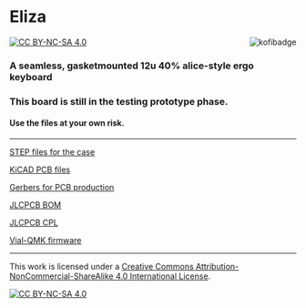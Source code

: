 # Eliza

[![CC BY-NC-SA 4.0][cc-by-nc-sa-shield]][cc-by-nc-sa]<a href="https://ko-fi.com/kb_elmo"><img src="https://i.imgur.com/9T0bvqO.png" alt="kofibadge" align="right"/></a>

### A seamless, gasketmounted 12u 40% alice-style ergo keyboard

<!--<img src="https://i.imgur.com/x00N9f3.jpg" alt="header" width="800"/>-->

### This board is still in the testing prototype phase. 
#### Use the files at your own risk.


---

[STEP files for the case](case/)

[KiCAD PCB files](pcb/)

[Gerbers for PCB production](pcb/gerbers/)

[JLCPCB BOM](pcb/fab/Eliza_bom_jlc.csv)

[JLCPCB CPL](pcb/fab/Eliza_cpl_jlc.csv)

[Vial-QMK firmware](firmware/)

---

This work is licensed under a
[Creative Commons Attribution-NonCommercial-ShareAlike 4.0 International License][cc-by-nc-sa].

[![CC BY-NC-SA 4.0][cc-by-nc-sa-image]][cc-by-nc-sa]

[cc-by-nc-sa]: http://creativecommons.org/licenses/by-nc-sa/4.0/
[cc-by-nc-sa-image]: https://licensebuttons.net/l/by-nc-sa/4.0/88x31.png
[cc-by-nc-sa-shield]: https://img.shields.io/badge/License-CC%20BY--NC--SA%204.0-lightgrey.svg
